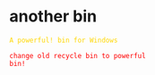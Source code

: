 # another bin
<code style="color : gold">A powerful! bin for Windows</code> 

<code style="color : red">change old recycle bin to powerful bin!</code> 

